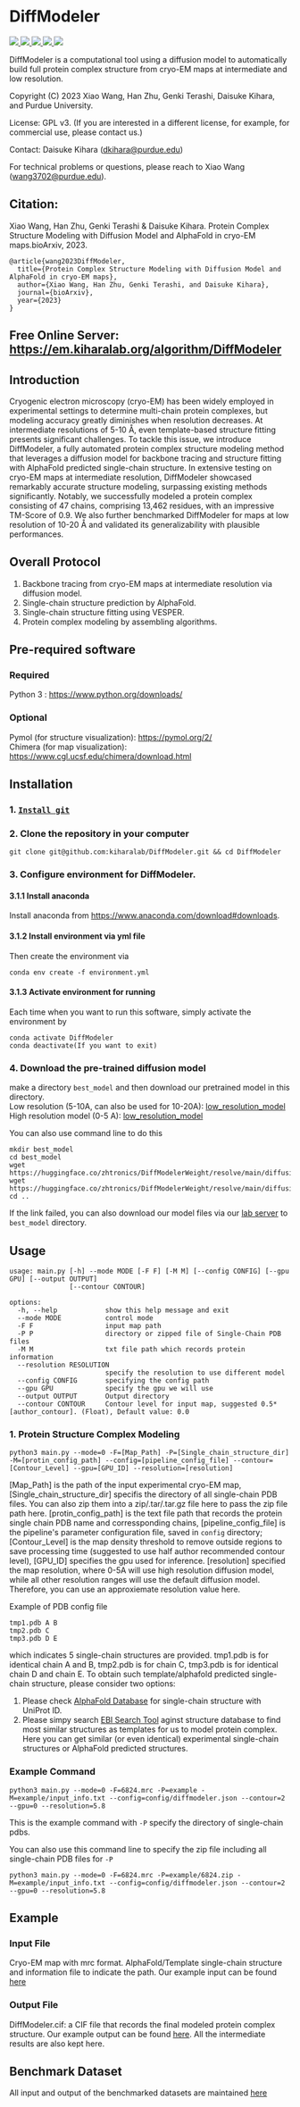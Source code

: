 
# DiffModeler
<a href="https://github.com/marktext/marktext/releases/latest">
   <img src="https://img.shields.io/badge/DiffModeler-v1.0.0-green">
   <img src="https://img.shields.io/badge/platform-Linux%20%7C%20Mac%20-green">
   <img src="https://img.shields.io/badge/Language-python3-green">
   <img src="https://img.shields.io/badge/dependencies-tested-green">
   <img src="https://img.shields.io/badge/licence-GNU-green">
</a>  

DiffModeler is a computational tool using a diffusion model to automatically build full protein complex structure from cryo-EM maps at intermediate and low resolution.  

Copyright (C) 2023 Xiao Wang, Han Zhu, Genki Terashi, Daisuke Kihara, and Purdue University. 

License: GPL v3. (If you are interested in a different license, for example, for commercial use, please contact us.) 

Contact: Daisuke Kihara (dkihara@purdue.edu)

For technical problems or questions, please reach to Xiao Wang (wang3702@purdue.edu).

## Citation:

Xiao Wang, Han Zhu, Genki Terashi & Daisuke Kihara. Protein Complex Structure Modeling with Diffusion Model and AlphaFold in cryo-EM maps.bioArxiv, 2023.
```
@article{wang2023DiffModeler,   
  title={Protein Complex Structure Modeling with Diffusion Model and AlphaFold in cryo-EM maps},   
  author={Xiao Wang, Han Zhu, Genki Terashi, and Daisuke Kihara},    
  journal={bioArxiv},    
  year={2023}    
}   
```

## Free Online Server: https://em.kiharalab.org/algorithm/DiffModeler

## Introduction
Cryogenic electron microscopy (cryo-EM) has been widely employed in experimental settings to determine multi-chain protein complexes, but modeling accuracy greatly diminishes when resolution decreases. At intermediate resolutions of 5-10 Å, even template-based structure fitting presents significant challenges. To tackle this issue, we introduce DiffModeler, a fully automated protein complex structure modeling method that leverages a diffusion model for backbone tracing and structure fitting with AlphaFold predicted single-chain structure. In extensive testing on cryo-EM maps at intermediate resolution, DiffModeler showcased remarkably accurate structure modeling, surpassing existing methods significantly. Notably, we successfully modeled a protein complex consisting of 47 chains, comprising 13,462 residues, with an impressive TM-Score of 0.9. We also further benchmarked DiffModeler for maps at low resolution of 10-20 Å and validated its generalizability with plausible performances. 

## Overall Protocol 
1) Backbone tracing from cryo-EM maps at intermediate resolution via diffusion model. 
2) Single-chain structure prediction by AlphaFold. 
3) Single-chain structure fitting using VESPER. 
4) Protein complex modeling by assembling algorithms. 

## Pre-required software
### Required 
Python 3 : https://www.python.org/downloads/   
### Optional
Pymol (for structure visualization): https://pymol.org/2/    
Chimera (for map visualization): https://www.cgl.ucsf.edu/chimera/download.html  

## Installation  
### 1. [`Install git`](https://git-scm.com/book/en/v2/Getting-Started-Installing-Git) 
### 2. Clone the repository in your computer 
```
git clone git@github.com:kiharalab/DiffModeler.git && cd DiffModeler
```

### 3. Configure environment for DiffModeler.
#### 3.1.1 Install anaconda
Install anaconda from https://www.anaconda.com/download#downloads.
#### 3.1.2 Install environment via yml file
Then create the environment via
```commandline
conda env create -f environment.yml
```
#### 3.1.3 Activate environment for running
Each time when you want to run this software, simply activate the environment by
```
conda activate DiffModeler
conda deactivate(If you want to exit) 
```

### 4. Download the pre-trained diffusion model
make a directory ``best_model`` and then download our pretrained model in this directory. <br>
Low resolution (5-10A, can also be used for 10-20A): [low_resolution_model](https://huggingface.co/zhtronics/DiffModelerWeight/resolve/main/diffusion_best.pth.tar) <br>
High resolution model (0-5 A): [low_resolution_model](https://huggingface.co/zhtronics/DiffModelerWeight/resolve/main/diffusion_highreso.pth.tar)

You can also use command line to do this
```commandline
mkdir best_model
cd best_model
wget https://huggingface.co/zhtronics/DiffModelerWeight/resolve/main/diffusion_best.pth.tar
wget https://huggingface.co/zhtronics/DiffModelerWeight/resolve/main/diffusion_highreso.pth.tar
cd ..
```

If the link failed, you can also download our model files via our [lab server](https://kiharalab.org/emsuites/diffmodeler_model/) to ``best_model`` directory. 

## Usage
```commandline
usage: main.py [-h] --mode MODE [-F F] [-M M] [--config CONFIG] [--gpu GPU] [--output OUTPUT]
               [--contour CONTOUR]

options:
  -h, --help            show this help message and exit
  --mode MODE           control mode
  -F F                  input map path
  -P P                  directory or zipped file of Single-Chain PDB files
  -M M                  txt file path which records protein information
  --resolution RESOLUTION
                        specify the resolution to use different model
  --config CONFIG       specifying the config path
  --gpu GPU             specify the gpu we will use
  --output OUTPUT       Output directory
  --contour CONTOUR     Contour level for input map, suggested 0.5*[author_contour]. (Float), Default value: 0.0
```
### 1. Protein Structure Complex Modeling
```commandline
python3 main.py --mode=0 -F=[Map_Path] -P=[Single_chain_structure_dir] -M=[protin_config_path] --config=[pipeline_config_file] --contour=[Contour_Level] --gpu=[GPU_ID] --resolution=[resolution]
```
[Map_Path] is the path of the input experimental cryo-EM map, [Single_chain_structure_dir] specifis the directory of all single-chain PDB files. You can also zip them into a zip/.tar/.tar.gz file here to pass the zip file path here. [protin_config_path] is the text file path that records the protein single chain PDB name and corressponding chains, [pipeline_config_file] is the pipeline's parameter configuration file, saved in ``config`` directory; [Contour_Level] is the map density threshold to remove outside regions to save processing time (suggested to use half author recommended contour level), [GPU_ID] specifies the gpu used for inference. [resolution] specified the map resolution, where 0-5A will use high resolution diffusion model, while all other resolution ranges will use the default diffusion model. Therefore, you can use an approxiemate resolution value here.

Example of PDB config file
```commandline
tmp1.pdb A B
tmp2.pdb C
tmp3.pdb D E
```
which indicates 5 single-chain structures are provided. tmp1.pdb is for identical chain A and B, tmp2.pdb is for chain C, tmp3.pdb is for identical chain D and chain E.
To obtain such template/alphafold predicted single-chain structure, please consider two options:

1. Please check <a href='https://alphafold.ebi.ac.uk/'>AlphaFold Database</a> for single-chain structure with UniProt ID.
2. Please simpy search <a href='https://www.ebi.ac.uk/Tools/sss/fasta/'>EBI Search Tool</a> aginst structure database to find most similar structures as templates for us to model protein complex. Here you can get similar (or even identical) experimental single-chain structures or AlphaFold predicted structures.

### Example Command
```commandline
python3 main.py --mode=0 -F=6824.mrc -P=example -M=example/input_info.txt --config=config/diffmodeler.json --contour=2 --gpu=0 --resolution=5.8
```
This is the example command with ``-P`` specify the directory of single-chain pdbs.

You can also use this command line to specify the zip file including all single-chain PDB files for ``-P``
```commandline
python3 main.py --mode=0 -F=6824.mrc -P=example/6824.zip -M=example/input_info.txt --config=config/diffmodeler.json --contour=2 --gpu=0 --resolution=5.8
```
## Example
### Input File
Cryo-EM map with mrc format. 
AlphaFold/Template single-chain structure and information file to indicate the path.
Our example input can be found [here](https://github.com/kiharalab/DiffModeler/tree/master/example)

### Output File 
DiffModeler.cif: a CIF file that records the final modeled protein complex structure.
Our example output can be found [here](https://kiharalab.org/emsuites/diffmodelder_example/output). All the intermediate results are also kept here. 

## Benchmark Dataset
All input and output of the benchmarked datasets are maintained [here](https://kiharalab.org/emsuites/diffmodelder_benchmark)
